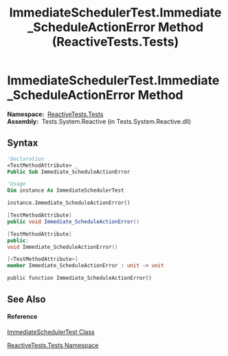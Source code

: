 ﻿---
title: ImmediateSchedulerTest.Immediate_ScheduleActionError Method  (ReactiveTests.Tests)
TOCTitle: Immediate_ScheduleActionError Method
ms:assetid: M:ReactiveTests.Tests.ImmediateSchedulerTest.Immediate_ScheduleActionError
ms:mtpsurl: https://msdn.microsoft.com/en-us/library/reactivetests.tests.immediateschedulertest.immediate_scheduleactionerror(v=VS.103)
ms:contentKeyID: 36619783
ms.date: 06/28/2011
mtps_version: v=VS.103
f1_keywords:
- ReactiveTests.Tests.ImmediateSchedulerTest.Immediate_ScheduleActionError
dev_langs:
- CSharp
- JScript
- VB
- FSharp
- c++
---

# ImmediateSchedulerTest.Immediate\_ScheduleActionError Method

**Namespace:**  [ReactiveTests.Tests](hh289046\(v=vs.103\).md)  
**Assembly:**  Tests.System.Reactive (in Tests.System.Reactive.dll)

## Syntax

``` vb
'Declaration
<TestMethodAttribute> _
Public Sub Immediate_ScheduleActionError
```

``` vb
'Usage
Dim instance As ImmediateSchedulerTest

instance.Immediate_ScheduleActionError()
```

``` csharp
[TestMethodAttribute]
public void Immediate_ScheduleActionError()
```

``` c++
[TestMethodAttribute]
public:
void Immediate_ScheduleActionError()
```

``` fsharp
[<TestMethodAttribute>]
member Immediate_ScheduleActionError : unit -> unit 
```

``` jscript
public function Immediate_ScheduleActionError()
```

## See Also

#### Reference

[ImmediateSchedulerTest Class](hh315355\(v=vs.103\).md)

[ReactiveTests.Tests Namespace](hh289046\(v=vs.103\).md)


